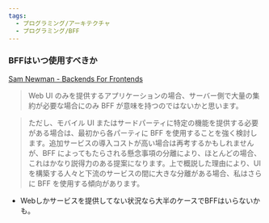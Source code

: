 ```yaml
---
tags:
  - プログラミング/アーキテクチャ
  - プログラミング/BFF
---
```

### BFFはいつ使用すべきか
[Sam Newman - Backends For Frontends](https://samnewman.io/patterns/architectural/bff/#when)
>Web UI のみを提供するアプリケーションの場合、サーバー側で大量の集約が必要な場合にのみ BFF が意味を持つのではないかと思います。

>ただし、モバイル UI またはサードパーティに特定の機能を提供する必要がある場合は、最初から各パーティに BFF を使用することを強く検討します。追加サービスの導入コストが高い場合は再考するかもしれませんが、BFF によってもたらされる懸念事項の分離により、ほとんどの場合、これはかなり説得力のある提案になります。上で概説した理由により、UI を構築する人々と下流のサービスの間に大きな分離がある場合、私はさらに BFF を使用する傾向があります。

- Webしかサービスを提供してない状況なら大半のケースでBFFはいらないかも。
